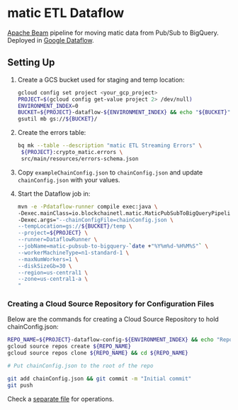 # matic ETL Dataflow

[Apache Beam](https://beam.apache.org/) pipeline for moving matic data from Pub/Sub to BigQuery.
Deployed in [Google Dataflow](https://cloud.google.com/dataflow).

## Setting Up

1. Create a GCS bucket used for staging and temp location:

   ```bash
   gcloud config set project <your_gcp_project>
   PROJECT=$(gcloud config get-value project 2> /dev/null)
   ENVIRONMENT_INDEX=0
   BUCKET=${PROJECT}-dataflow-${ENVIRONMENT_INDEX} && echo "${BUCKET}"
   gsutil mb gs://${BUCKET}/
   ```

2. Create the errors table:

   ```bash
   bq mk --table --description "matic ETL Streaming Errors" \
    ${PROJECT}:crypto_matic.errors \
    src/main/resources/errors-schema.json
   ```

3. Copy `exampleChainConfig.json` to `chainConfig.json` and update `chainConfig.json` with your values.

4. Start the Dataflow job in:

   ```bash
   mvn -e -Pdataflow-runner compile exec:java \
   -Dexec.mainClass=io.blockchainetl.matic.MaticPubSubToBigQueryPipeline \
   -Dexec.args="--chainConfigFile=chainConfig.json \
   --tempLocation=gs://${BUCKET}/temp \
   --project=${PROJECT} \
   --runner=DataflowRunner \
   --jobName=matic-pubsub-to-bigquery-`date +"%Y%m%d-%H%M%S"` \
   --workerMachineType=n1-standard-1 \
   --maxNumWorkers=1 \
   --diskSizeGb=30 \
   --region=us-central1 \
   --zone=us-central1-a \
   "
   ```

### Creating a Cloud Source Repository for Configuration Files

Below are the commands for creating a Cloud Source Repository to hold chainConfig.json:

```bash
REPO_NAME=${PROJECT}-dataflow-config-${ENVIRONMENT_INDEX} && echo "Repo name ${REPO_NAME}"
gcloud source repos create ${REPO_NAME}
gcloud source repos clone ${REPO_NAME} && cd ${REPO_NAME}

# Put chainConfig.json to the root of the repo

git add chainConfig.json && git commit -m "Initial commit"
git push
```

Check a [separate file](ops.md) for operations.
